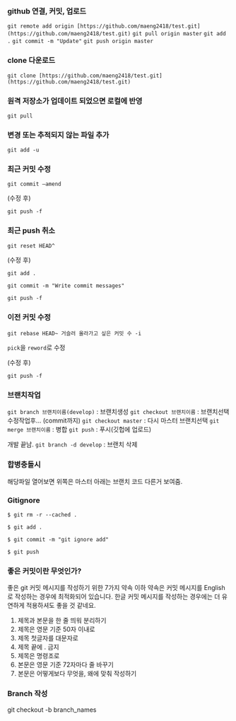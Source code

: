 ### github 연결, 커밋, 업로드

`git remote add origin [https://github.com/maeng2418/test.git](https://github.com/maeng2418/test.git)`
`git pull origin master`
`git add .`
`git commit -m "Update"`
`git push origin master`

### clone 다운로드

`git clone [https://github.com/maeng2418/test.git](https://github.com/maeng2418/test.git)`

### 원격 저장소가 업데이트 되었으면 로컬에 반영

`git pull`

### 변경 또는 추적되지 않는 파일 추가

`git add -u`

### 최근 커밋 수정

`git commit —amend`

(수정 후)

`git push -f`

### 최근 push 취소

`git reset HEAD^`

(수정 후)

`git add .`

`git commit -m "Write commit messages"`

`git push -f`

### 이전 커밋 수정

`git rebase HEAD~ 거슬러 올라가고 싶은 커밋 수 -i`

`pick`을 `reword`로 수정

(수정 후)

`git push -f`

### 브랜치작업

`git branch 브랜치이름(develop)` : 브랜치생성
`git checkout 브랜치이름` : 브랜치선택
수정작업후... (commit까지)
`git checkout master` : 다시 마스터 브랜치선택
`git merge 브랜치이름` : 병합
`git push` : 푸시(깃헙에 업로드)

개발 끝남.
`git branch -d develop` : 브랜치 삭제

### 합병충돌시

해당파일 열어보면 위쪽은 마스터 아래는 브랜치 코드 다른거 보여줌.

### Gitignore

```
$ git rm -r --cached .

$ git add .

$ git commit -m "git ignore add"

$ git push
```

### 좋은 커밋이란 무엇인가?
좋은 git 커밋 메시지를 작성하기 위한 7가지 약속
이하 약속은 커밋 메시지를 English로 작성하는 경우에 최적화되어 있습니다. 한글 커밋 메시지를 작성하는 경우에는 더 유연하게 적용하셔도 좋을 것 같네요.

1. 제목과 본문을 한 줄 띄워 분리하기
2. 제목은 영문 기준 50자 이내로
3. 제목 첫글자를 대문자로
4. 제목 끝에 . 금지
5. 제목은 명령조로
6. 본문은 영문 기준 72자마다 줄 바꾸기
7. 본문은 어떻게보다 무엇을, 왜에 맞춰 작성하기

### Branch 작성
git checkout -b branch_names